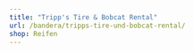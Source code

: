 ```yaml
---
title: "Tripp's Tire & Bobcat Rental"
url: /bandera/tripps-tire-und-bobcat-rental/
shop: Reifen
---
```

